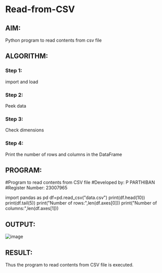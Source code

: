# Read-from-CSV

## AIM:
Python program to read contents from csv file
## ALGORITHM:
### Step 1:
import and load
### Step 2:
Peek data
### Step 3:
Check dimensions
### Step 4:
Print the number of rows and columns in the DataFrame

## PROGRAM:
#Program to read contents from CSV file
#Developed by: P PARTHIBAN
#Register Number: 23007965


import pandas as pd
df=pd.read_csv("data.csv")
print(df.head(10))
print(df.tail(5))
print("Number of rows:",len(df.axes[0]))
print("Number of columns:",len(df.axes[1]))

## OUTPUT:
![image](https://github.com/23007965/Read-from-CSV/assets/138971238/c38dee80-2471-4228-957b-4c9ea1bbff2e)


## RESULT:
Thus the program to read contents from CSV file is executed.
